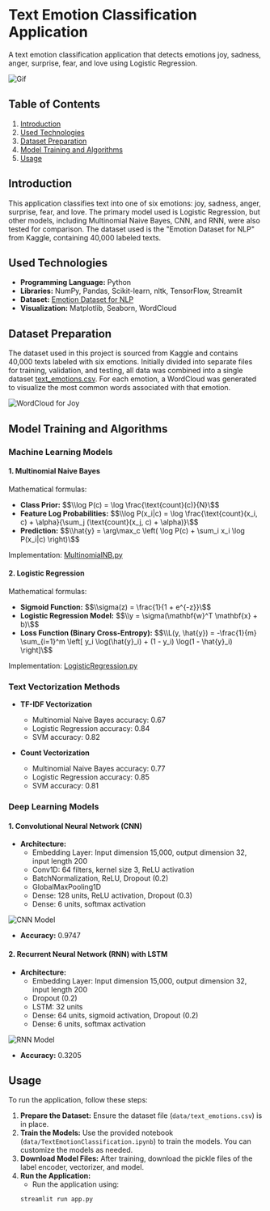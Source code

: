 # Text Emotion Classification Application

A text emotion classification application that detects emotions joy, sadness, anger, surprise, fear, and love using Logistic Regression.

<img src="/static/gif/textEmotionDemo.gif" alt="Gif">

## Table of Contents
1. [Introduction](#introduction)
2. [Used Technologies](#used-technologies)
3. [Dataset Preparation](#dataset-preparation)
4. [Model Training and Algorithms](#model-training-and-algorithms)
5. [Usage](#usage)

## Introduction
This application classifies text into one of six emotions: joy, sadness, anger, surprise, fear, and love. The primary model used is Logistic Regression, but other models, including Multinomial Naive Bayes, CNN, and RNN, were also tested for comparison. The dataset used is the "Emotion Dataset for NLP" from Kaggle, containing 40,000 labeled texts.

## Used Technologies
- **Programming Language:** Python
- **Libraries:** NumPy, Pandas, Scikit-learn, nltk, TensorFlow, Streamlit
- **Dataset:** [Emotion Dataset for NLP](https://www.kaggle.com/datasets/praveengovi/emotions-dataset-for-nlp)
- **Visualization:** Matplotlib, Seaborn, WordCloud

## Dataset Preparation
The dataset used in this project is sourced from Kaggle and contains 40,000 texts labeled with six emotions. Initially divided into separate files for training, validation, and testing, all data was combined into a single dataset [text_emotions.csv](data/text_emotions.csv). For each emotion, a WordCloud was generated to visualize the most common words associated with that emotion.

![WordCloud for Joy](static/wordClouds/word_cloud_joy.png)

## Model Training and Algorithms
### Machine Learning Models
#### 1. Multinomial Naive Bayes
Mathematical formulas:
- **Class Prior:** $$\\log P(c) = \log \frac{\text{count}(c)}{N}\$$
- **Feature Log Probabilities:** $$\\log P(x_i|c) = \log \frac{\text{count}(x_i, c) + \alpha}{\sum_j (\text{count}(x_j, c) + \alpha)}\$$
- **Prediction:** $$\\hat{y} = \arg\max_c \left( \log P(c) + \sum_i x_i \log P(x_i|c) \right)\$$

Implementation: [MultinomialNB.py](models/MultinomialNB.py)

#### 2. Logistic Regression
Mathematical formulas:
- **Sigmoid Function:** $$\\sigma(z) = \frac{1}{1 + e^{-z}}\$$
- **Logistic Regression Model:** $$\\y = \sigma(\mathbf{w}^T \mathbf{x} + b)\$$
- **Loss Function (Binary Cross-Entropy):** $$\\L(y, \hat{y}) = -\frac{1}{m} \sum_{i=1}^m \left[ y_i \log(\hat{y}_i) + (1 - y_i) \log(1 - \hat{y}_i) \right]\$$

Implementation: [LogisticRegression.py](models/LogisticRegression.py)

### Text Vectorization Methods
- **TF-IDF Vectorization**
  - Multinomial Naive Bayes accuracy: 0.67
  - Logistic Regression accuracy: 0.84
  - SVM accuracy: 0.82

- **Count Vectorization**
  - Multinomial Naive Bayes accuracy: 0.77
  - Logistic Regression accuracy: 0.85
  - SVM accuracy: 0.81

### Deep Learning Models
#### 1. Convolutional Neural Network (CNN)
- **Architecture:**
  - Embedding Layer: Input dimension 15,000, output dimension 32, input length 200
  - Conv1D: 64 filters, kernel size 3, ReLU activation
  - BatchNormalization, ReLU, Dropout (0.2)
  - GlobalMaxPooling1D
  - Dense: 128 units, ReLU activation, Dropout (0.3)
  - Dense: 6 units, softmax activation
   
![CNN Model](static/modelPlots/cnn_model.png)
- **Accuracy:** 0.9747

#### 2. Recurrent Neural Network (RNN) with LSTM
- **Architecture:**
  - Embedding Layer: Input dimension 15,000, output dimension 32, input length 200
  - Dropout (0.2)
  - LSTM: 32 units
  - Dense: 64 units, sigmoid activation, Dropout (0.2)
  - Dense: 6 units, softmax activation
    
![RNN Model](static/modelPlots/rnn_model.png)
- **Accuracy:** 0.3205

## Usage
To run the application, follow these steps:
1. **Prepare the Dataset:** Ensure the dataset file (`data/text_emotions.csv`) is in place.
2. **Train the Models:** Use the provided notebook (`data/TextEmotionClassification.ipynb`) to train the models. You can customize the models as needed.
3. **Download Model Files:** After training, download the pickle files of the label encoder, vectorizer, and model.
4. **Run the Application:** 
    - Run the application using:
     ```sh
     streamlit run app.py
     ```

